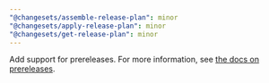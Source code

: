 ```yaml
---
"@changesets/assemble-release-plan": minor
"@changesets/apply-release-plan": minor
"@changesets/get-release-plan": minor
---
```


Add support for prereleases. For more information, see [the docs on prereleases](https://github.com/atlassian/changesets/blob/master/docs/prereleases.md).

